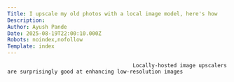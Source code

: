 ```yaml
---
Title: I upscale my old photos with a local image model, here's how
Description: 
Author: Ayush Pande
Date: 2025-08-19T22:00:10.000Z
Robots: noindex,nofollow
Template: index
---
```


                                            Locally-hosted image upscalers are surprisingly good at enhancing low-resolution images
                                        